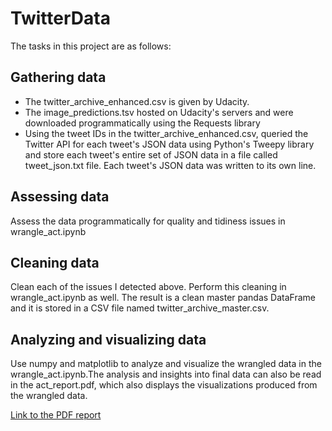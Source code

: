 # TwitterData

The tasks in this project are as follows:

## Gathering data
* The twitter_archive_enhanced.csv is given by Udacity.
* The image_predictions.tsv hosted on Udacity's servers and were downloaded programmatically using the Requests library
* Using the tweet IDs in the twitter_archive_enhanced.csv, queried the Twitter API for each tweet's JSON data using Python's Tweepy library and store each tweet's entire set of JSON data in a file called tweet_json.txt file. Each tweet's JSON data was written to its own line. 

## Assessing data
Assess the data programmatically for quality and tidiness issues in wrangle_act.ipynb

## Cleaning data
Clean each of the issues I detected above. Perform this cleaning in wrangle_act.ipynb as well. The result is a clean master pandas DataFrame and it is stored in a CSV file named twitter_archive_master.csv.

## Analyzing and visualizing data
Use numpy and matplotlib to analyze and visualize the wrangled data in the wrangle_act.ipynb.The analysis and insights into final data can also be read in the act_report.pdf, which also displays the visualizations produced from the wrangled data. 

[Link to the PDF report](/https://github.com/EntingHsiao/TwitterData/blob/master/act_report.pdf)


